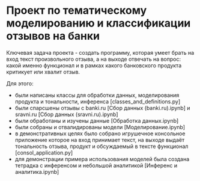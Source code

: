 # Проект по тематическому моделированию и классификации отзывов на банки
Ключевая задача проекта - создать программу, которая умеет брать на вход текст произвольного отзыва, а на выходе отвечать на вопрос: какой именно функционал и в рамках какого банковского продукта критикует или хвалит отзыв.

Для этого:
- были написаны классы для обработки данных, моделирования продукта и тональности, инференса [classes_and_definitions.py]
- были спарсшены отзывы с banki.ru [Сбор данных (banki.ru).ipynb] и sravni.ru [Сбор данных (sravni.ru).ipynb]
- были обработаны и изучены данные [Обработка данных.ipynb]
- были собраны и отвалидированы модели [Моделирование.ipynb]
- в демонстративных целях было собрано игрушечное консольное приложение которое на вход принимает текст, на выходе выдаёт тональность отзыва, продукт и обсуждаемый в тексте функционал [consol_application.py]
- для демонстрации примера использования моделей была создана тетрадка с инференсом и небольшой аналитикой [Инференс и аналитика.ipynb]

